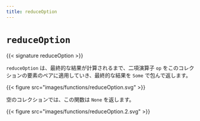 ```yaml
---
title: reduceOption
---
```


# `reduceOption`

{{< signature reduceOption >}}

`reduceOption` は、最終的な結果が計算されるまで、二項演算子 `op` をこのコレクションの要素のペアに適用していき、最終的な結果を `Some` で包んで返します。

{{< figure src="images/functions/reduceOption.svg" >}}

空のコレクションでは、この関数は `None` を返します。

{{< figure src="images/functions/reduceOption.2.svg" >}}
